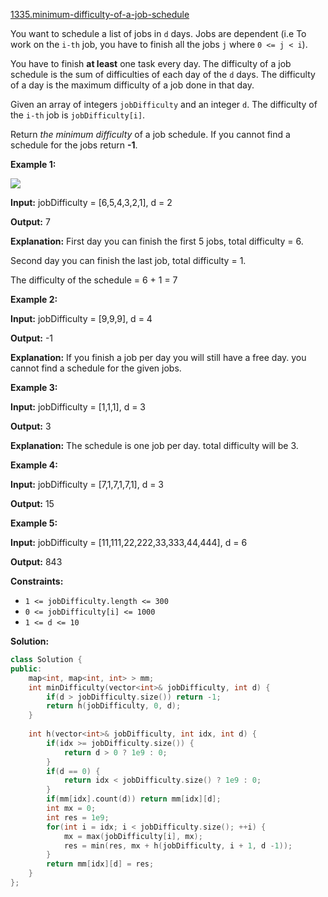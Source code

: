[1335.minimum-difficulty-of-a-job-schedule](https://leetcode.com/problems/minimum-difficulty-of-a-job-schedule/)  

You want to schedule a list of jobs in `d` days. Jobs are dependent (i.e To work on the `i-th` job, you have to finish all the jobs `j` where `0 <= j < i`).

You have to finish **at least** one task every day. The difficulty of a job schedule is the sum of difficulties of each day of the `d` days. The difficulty of a day is the maximum difficulty of a job done in that day.

Given an array of integers `jobDifficulty` and an integer `d`. The difficulty of the `i-th` job is `jobDifficulty[i]`.

Return _the minimum difficulty_ of a job schedule. If you cannot find a schedule for the jobs return **\-1**.

**Example 1:**

![](https://assets.leetcode.com/uploads/2020/01/16/untitled.png)

  
**Input:** jobDifficulty = \[6,5,4,3,2,1\], d = 2
  
**Output:** 7
  
**Explanation:** First day you can finish the first 5 jobs, total difficulty = 6.
  
Second day you can finish the last job, total difficulty = 1.
  
The difficulty of the schedule = 6 + 1 = 7 
  

**Example 2:**

  
**Input:** jobDifficulty = \[9,9,9\], d = 4
  
**Output:** -1
  
**Explanation:** If you finish a job per day you will still have a free day. you cannot find a schedule for the given jobs.
  

**Example 3:**

  
**Input:** jobDifficulty = \[1,1,1\], d = 3
  
**Output:** 3
  
**Explanation:** The schedule is one job per day. total difficulty will be 3.
  

**Example 4:**

  
**Input:** jobDifficulty = \[7,1,7,1,7,1\], d = 3
  
**Output:** 15
  

**Example 5:**

  
**Input:** jobDifficulty = \[11,111,22,222,33,333,44,444\], d = 6
  
**Output:** 843
  

**Constraints:**

*   `1 <= jobDifficulty.length <= 300`
*   `0 <= jobDifficulty[i] <= 1000`
*   `1 <= d <= 10`  



**Solution:**  

```cpp
class Solution {
public:
    map<int, map<int, int> > mm;
    int minDifficulty(vector<int>& jobDifficulty, int d) {
        if(d > jobDifficulty.size()) return -1;
        return h(jobDifficulty, 0, d);
    }
    
    int h(vector<int>& jobDifficulty, int idx, int d) {
        if(idx >= jobDifficulty.size()) {
            return d > 0 ? 1e9 : 0;
        }
        if(d == 0) {
            return idx < jobDifficulty.size() ? 1e9 : 0;
        }
        if(mm[idx].count(d)) return mm[idx][d];
        int mx = 0;
        int res = 1e9;
        for(int i = idx; i < jobDifficulty.size(); ++i) {
            mx = max(jobDifficulty[i], mx);
            res = min(res, mx + h(jobDifficulty, i + 1, d -1));
        }
        return mm[idx][d] = res;
    }
};
```
      